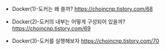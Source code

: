 
- Docker(1)-도커는 왜 쓸까?
https://choincnp.tistory.com/68

- Docker(2)-도커의 내부는 어떻게 구성되어 있을까?
https://choincnp.tistory.com/69

- Docker(3)-도커를 실행해보자
https://choincnp.tistory.com/70